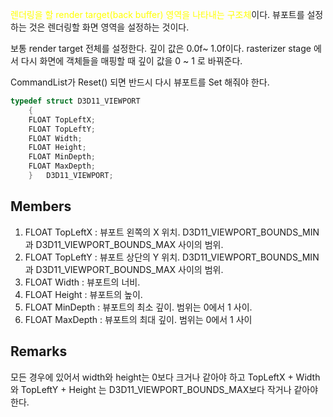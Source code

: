 <span style="color: yellow">렌더링을 할 render target(back buffer) 영역을 나타내는 구조체</span>이다. 뷰포트를 설정하는 것은 렌더링할 화면 영역을 설정하는 것이다. 

보통 render target 전체를 설정한다. 깊이 값은 0.0f~ 1.0f이다. rasterizer stage 에서 다시 화면에 객체들을 매핑할 때 깊이 값을 0 ~ 1 로 바꿔준다. 

CommandList가 Reset() 되면 반드시 다시 뷰포트를 Set 해줘야 한다.

```c++
typedef struct D3D11_VIEWPORT
    {
    FLOAT TopLeftX;
    FLOAT TopLeftY;
    FLOAT Width;
    FLOAT Height;
    FLOAT MinDepth;
    FLOAT MaxDepth;
    } 	D3D11_VIEWPORT;
```

## Members

1. FLOAT TopLeftX : 뷰포트 왼쪽의 X 위치. D3D11_VIEWPORT_BOUNDS_MIN과 D3D11_VIEWPORT_BOUNDS_MAX 사이의 범위.
2. FLOAT TopLeftY : 뷰포트 상단의 Y 위치. D3D11_VIEWPORT_BOUNDS_MIN과 D3D11_VIEWPORT_BOUNDS_MAX 사이의 범위.
3. FLOAT Width : 뷰포트의 너비.
4. FLOAT Height : 뷰포트의 높이.
5. FLOAT MinDepth : 뷰포트의 최소 깊이. 범위는 0에서 1 사이.
6. FLOAT MaxDepth : 뷰포트의 최대 깊이. 범위는 0에서 1 사이

## Remarks

모든 경우에 있어서 width와 height는 0보다 크거나 같아야 하고  TopLeftX + Width 와 TopLeftY + Height 는 D3D11_VIEWPORT_BOUNDS_MAX보다 작거나 같아야 한다.